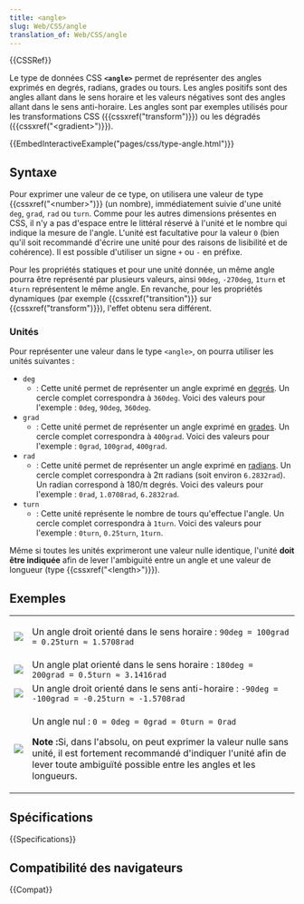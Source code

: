 ```yaml
---
title: <angle>
slug: Web/CSS/angle
translation_of: Web/CSS/angle
---
```


{{CSSRef}}

Le type de données CSS **`<angle>`** permet de représenter des angles exprimés en degrés, radians, grades ou tours. Les angles positifs sont des angles allant dans le sens horaire et les valeurs négatives sont des angles allant dans le sens anti-horaire. Les angles sont par exemples utilisés pour les transformations CSS ({{cssxref("transform")}}) ou les dégradés ({{cssxref("&lt;gradient&gt;")}}).

{{EmbedInteractiveExample("pages/css/type-angle.html")}}

## Syntaxe

Pour exprimer une valeur de ce type, on utilisera une valeur de type {{cssxref("&lt;number&gt;")}} (un nombre), immédiatement suivie d'une unité `deg`, `grad`, `rad` ou `turn`. Comme pour les autres dimensions présentes en CSS, il n'y a pas d'espace entre le littéral réservé à l'unité et le nombre qui indique la mesure de l'angle. L'unité est facultative pour la valeur `0` (bien qu'il soit recommandé d'écrire une unité pour des raisons de lisibilité et de cohérence). Il est possible d'utiliser un signe `+` ou `-` en préfixe.

Pour les propriétés statiques et pour une unité donnée, un même angle pourra être représenté par plusieurs valeurs, ainsi `90deg`, `-270deg`, `1turn` et `4turn` représentent le même angle. En revanche, pour les propriétés dynamiques (par exemple {{cssxref("transition")}} sur {{cssxref("transform")}}), l'effet obtenu sera différent.

### Unités

Pour représenter une valeur dans le type `<angle>`, on pourra utiliser les unités suivantes :

- `deg`
  - : Cette unité permet de représenter un angle exprimé en [degrés](<https://fr.wikipedia.org/wiki/Degré_(angle)>). Un cercle complet correspondra à `360deg`. Voici des valeurs pour l'exemple : `0deg`, `90deg`, `360deg`.
- `grad`
  - : Cette unité permet de représenter un angle exprimé en [grades](<https://fr.wikipedia.org/wiki/Grade_(angle)>). Un cercle complet correspondra à `400grad`. Voici des valeurs pour l'exemple : `0grad`, `100grad`, `400grad`.
- `rad`
  - : Cette unité permet de représenter un angle exprimé en [radians](https://fr.wikipedia.org/wiki/Radian). Un cercle complet correspondra à 2π radians (soit environ `6.2832rad`). Un radian correspond à 180/π degrés. Voici des valeurs pour l'exemple : `0rad`, `1.0708rad`, `6.2832rad`.
- `turn`
  - : Cette unité représente le nombre de tours qu'effectue l'angle. Un cercle complet correspondra à `1turn`. Voici des valeurs pour l'exemple : `0turn`, `0.25turn`, `1turn`.

Même si toutes les unités exprimeront une valeur nulle identique, l'unité **doit** **être indiquée** afin de lever l'ambiguïté entre un angle et une valeur de longueur (type {{cssxref("&lt;length&gt;")}}).

## Exemples

<table>
  <tbody>
    <tr>
      <td><img src="angle90.png" /></td>
      <td>
        <p>
          Un angle droit orienté dans le sens horaire :
          <code>90deg = 100grad = 0.25turn ≈ 1.5708rad</code>
        </p>
      </td>
    </tr>
    <tr>
      <td><img src="angle180.png" /></td>
      <td>
        Un angle plat orienté dans le sens horaire :
        <code>180deg = 200grad = 0.5turn ≈ 3.1416rad</code>
      </td>
    </tr>
    <tr>
      <td><img src="angleminus90.png" /></td>
      <td>
        Un angle droit orienté dans le sens anti-horaire :
        <code>-90deg = -100grad = -0.25turn ≈ -1.5708rad</code>
      </td>
    </tr>
    <tr>
      <td><img src="angle0.png" /></td>
      <td>
        <p>Un angle nul : <code>0 = 0deg = 0grad = 0turn = 0rad</code></p>
        <div class="note">
          <p>
            <strong>Note :</strong>Si, dans l'absolu, on peut exprimer la valeur
            nulle sans unité, il est fortement recommandé d'indiquer l'unité
            afin de lever toute ambiguïté possible entre les angles et les
            longueurs.
          </p>
        </div>
      </td>
    </tr>
  </tbody>
</table>

## Spécifications

{{Specifications}}

## Compatibilité des navigateurs

{{Compat}}
